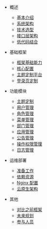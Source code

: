 - 概述

  - [基本介绍](./docs/Introduce.md)
  - [系统架构](./docs/TechnicalArchitecture.md)
  - [技术选型](./docs/TechnologySelection.md)
  - [接口层架构](./docs/InterfaceArchitecture.md)
  - [低代码结合](./docs/releation2LowerCode.md)

- 基础框架

  - [框架基础能力](./docs/Framework.md#framework_base)
  - [核心配置](./docs/Framework.md#framework_config)
  - [主题定制平台](./docs/Framework.md#framework_theme)
  - [登录页定制](./docs/Framework.md#framework_login)

- 功能模块

  - [主题定制](./docs/Framework.md#framework_theme)
  - [用户管理](./docs/Users.md)
  - [角色管理](./docs/Roles.md)
  - [菜单管理](./docs/Menus.md)
  - [部门管理](./docs/Department.md)
  - [应用管理](./docs/AppMng.md)
  - [公告管理](./docs/NoticeMng.md)
  - [操作权限管理](./docs/OperationMng.md)
  - [日志管理](./docs/LogMng.md)

- 运维部署

  - [准备工作](./docs/Preparation.md)
  - [依赖资源](./docs/ResourceDependence.md)
  - [Nginx 配置](./docs/Nginx.md)
  - [云原生架构]()

- 其他
  - [对比之前框架](./docs/Compare.md)
  - [未来规划](./docs/Future.md)
  - [参与人员](./doc/Members.md)
